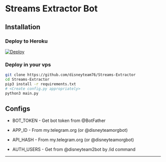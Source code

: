 # Streams Extractor Bot


## Installation

### Deploy to Heroku
[![Deploy](https://www.herokucdn.com/deploy/button.svg)](https://heroku.com/deploy?template=https://github.com/disneyteam76/Streams-Extractor)

### Deploy in your vps
```sh
git clone https://github.com/disneyteam76/Streams-Extractor
cd Streams-Extractor
pip3 install -r requirements.txt
# <Create config.py appropriately>
python3 main.py
```

## Configs

* BOT_TOKEN  - Get bot token from @BotFather

* APP_ID        - From my.telegram.org (or @disneyteamorgbot)

* API_HASH      - From my.telegram.org (or @disneyteamorgbot)

* AUTH_USERS    - Get from @disneyteam2bot by /id command
---


